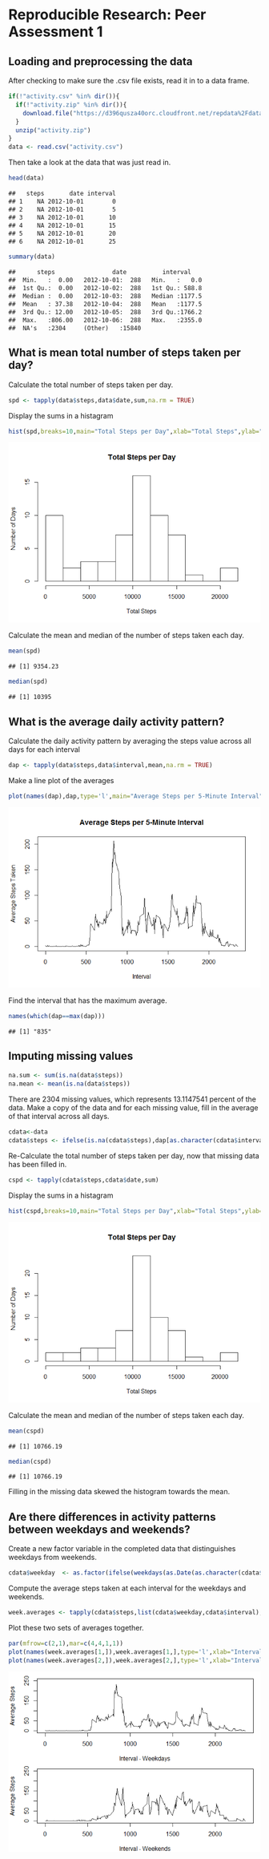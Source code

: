 # Reproducible Research: Peer Assessment 1


## Loading and preprocessing the data
After checking to make sure the .csv file exists, read it in to a data frame.

```r
if(!"activity.csv" %in% dir()){
  if(!"activity.zip" %in% dir()){
    download.file("https://d396qusza40orc.cloudfront.net/repdata%2Fdata%2Factivity.zip","activity.zip")
  }
  unzip("activity.zip")
}
data <- read.csv("activity.csv")
```

Then take a look at the data that was just read in. 

```r
head(data)
```

```
##   steps       date interval
## 1    NA 2012-10-01        0
## 2    NA 2012-10-01        5
## 3    NA 2012-10-01       10
## 4    NA 2012-10-01       15
## 5    NA 2012-10-01       20
## 6    NA 2012-10-01       25
```

```r
summary(data)
```

```
##      steps                date          interval     
##  Min.   :  0.00   2012-10-01:  288   Min.   :   0.0  
##  1st Qu.:  0.00   2012-10-02:  288   1st Qu.: 588.8  
##  Median :  0.00   2012-10-03:  288   Median :1177.5  
##  Mean   : 37.38   2012-10-04:  288   Mean   :1177.5  
##  3rd Qu.: 12.00   2012-10-05:  288   3rd Qu.:1766.2  
##  Max.   :806.00   2012-10-06:  288   Max.   :2355.0  
##  NA's   :2304     (Other)   :15840
```

## What is mean total number of steps taken per day?
Calculate the total number of steps taken per day.

```r
spd <- tapply(data$steps,data$date,sum,na.rm = TRUE)
```

Display the sums in a histagram

```r
hist(spd,breaks=10,main="Total Steps per Day",xlab="Total Steps",ylab="Number of Days")
```

![](PA1_template_files/figure-html/unnamed-chunk-4-1.png)<!-- -->

Calculate the mean and median of the number of steps taken each day. 

```r
mean(spd)
```

```
## [1] 9354.23
```

```r
median(spd)
```

```
## [1] 10395
```
## What is the average daily activity pattern?
Calculate the daily activity pattern by averaging the steps value across all days for each interval

```r
dap <- tapply(data$steps,data$interval,mean,na.rm = TRUE)
```

Make a line plot of the averages

```r
plot(names(dap),dap,type='l',main="Average Steps per 5-Minute Interval",xlab="Interval",ylab="Average Steps Taken")
```

![](PA1_template_files/figure-html/unnamed-chunk-7-1.png)<!-- -->

Find the interval that has the maximum average.

```r
names(which(dap==max(dap)))
```

```
## [1] "835"
```
## Imputing missing values

```r
na.sum <- sum(is.na(data$steps))
na.mean <- mean(is.na(data$steps))
```
There are 2304 missing values, which represents 13.1147541 percent of the data. Make a copy of the data and for each missing value, fill in the average of that interval across all days. 

```r
cdata<-data
cdata$steps <- ifelse(is.na(cdata$steps),dap[as.character(cdata$interval)],cdata$steps)
```
Re-Calculate the total number of steps taken per day, now that missing data has been filled in. 

```r
cspd <- tapply(cdata$steps,cdata$date,sum)
```

Display the sums in a histagram

```r
hist(cspd,breaks=10,main="Total Steps per Day",xlab="Total Steps",ylab="Number of Days")
```

![](PA1_template_files/figure-html/unnamed-chunk-12-1.png)<!-- -->

Calculate the mean and median of the number of steps taken each day. 

```r
mean(cspd)
```

```
## [1] 10766.19
```

```r
median(cspd)
```

```
## [1] 10766.19
```

Filling in the missing data skewed the histogram towards the mean.

## Are there differences in activity patterns between weekdays and weekends?
Create a new factor variable in the completed data that distinguishes weekdays from weekends.

```r
cdata$weekday  <- as.factor(ifelse(weekdays(as.Date(as.character(cdata$date)),abbreviate=TRUE) %in% c("Sat","Sun"),"weekend","weekday"))
```
Compute the average steps taken at each interval for the weekdays and weekends.

```r
week.averages <- tapply(cdata$steps,list(cdata$weekday,cdata$interval),mean)
```
Plot these two sets of averages together. 

```r
par(mfrow=c(2,1),mar=c(4,4,1,1))
plot(names(week.averages[1,]),week.averages[1,],type='l',xlab="Interval - Weekdays",ylab="Average Steps",ylim=c(0,250))
plot(names(week.averages[2,]),week.averages[2,],type='l',xlab="Interval - Weekends",ylab="Average Steps",ylim=c(0,250))
```

![](PA1_template_files/figure-html/unnamed-chunk-16-1.png)<!-- -->
